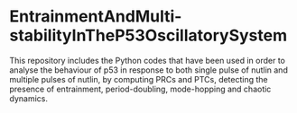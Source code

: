 # EntrainmentAndMulti-stabilityInTheP53OscillatorySystem
This repository includes the Python codes that have been used in order to analyse the behaviour of p53 in response to both single pulse of nutlin and multiple pulses of nutlin, by computing PRCs and PTCs, detecting the presence of entrainment, period-doubling, mode-hopping and chaotic dynamics.